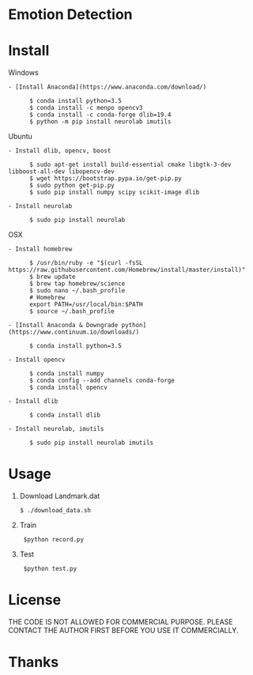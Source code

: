 # Emotion Detection

# Install

 Windows
 
    - [Install Anaconda](https://www.anaconda.com/download/)
    
          $ conda install python=3.5
          $ conda install -c menpo opencv3 
          $ conda install -c conda-forge dlib=19.4
          $ python -m pip install neurolab imutils
 Ubuntu
    
    - Install dlib, opencv, boost
    
          $ sudo apt-get install build-essential cmake libgtk-3-dev libboost-all-dev libopencv-dev
          $ wget https://bootstrap.pypa.io/get-pip.py
          $ sudo python get-pip.py
          $ sudo pip install numpy scipy scikit-image dlib
  
    - Install neurolab
     
          $ sudo pip install neurolab
    
 OSX

    - Install homebrew
    
          $ /usr/bin/ruby -e "$(curl -fsSL https://raw.githubusercontent.com/Homebrew/install/master/install)"
          $ brew update
          $ brew tap homebrew/science
          $ sudo nano ~/.bash_profile
          # Homebrew
          export PATH=/usr/local/bin:$PATH
          $ source ~/.bash_profile
 
    - [Install Anaconda & Downgrade python](https://www.continuum.io/downloads/)
      
          $ conda install python=3.5
            
    - Install opencv
      
          $ conda install numpy
          $ conda config --add channels conda-forge
          $ conda install opencv
          
    - Install dlib
      
          $ conda install dlib
            
    - Install neurolab, imutils
            
          $ sudo pip install neurolab imutils
        
# Usage
1. Download Landmark.dat
 
       $ ./download_data.sh
   
2. Train

        $python record.py
        
3. Test
        
        $python test.py
        
# License
 
  THE CODE IS NOT ALLOWED FOR COMMERCIAL PURPOSE. PLEASE CONTACT THE AUTHOR FIRST BEFORE YOU USE IT COMMERCIALLY.
 
# Thanks
